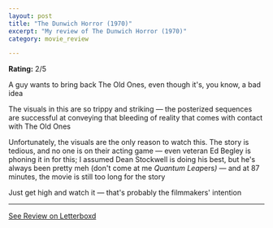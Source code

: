 ```yaml
---
layout: post
title: "The Dunwich Horror (1970)"
excerpt: "My review of The Dunwich Horror (1970)"
category: movie_review

---
```


**Rating:** 2/5

A guy wants to bring back The Old Ones, even though it's, you know, a bad idea

The visuals in this are so trippy and striking — the posterized sequences are successful at conveying that bleeding of reality that comes with contact with The Old Ones

Unfortunately, the visuals are the only reason to watch this. The story is tedious, and no one is on their acting game — even veteran Ed Begley is phoning it in for this; I assumed Dean Stockwell is doing his best, but he's always been pretty meh (don't come at me <i>Quantum Leap</i>ers<i>)</i> — and at 87 minutes, the movie is still too long for the story

Just get high and watch it — that's probably the filmmakers' intention

<hr>

[See Review on Letterboxd](https://boxd.it/4GeIiV)
